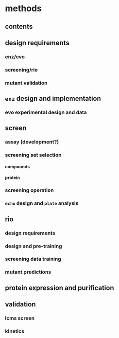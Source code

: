 # methods

## contents

## design requirements

### enz/evo  

### screening/rio   

### mutant validation  

## `enz` design and implementation  

### evo experimental design and data  

## screen

### assay (development?)   

### screening set selection

#### compounds

#### protein

### screening operation

### `echo` design and `plate` analysis   

## rio

### design requirements  

### design and pre-training  

### screening data training   

### mutant predictions        

## protein expression and purification  

## validation 

### lcms screen  

### kinetics  

